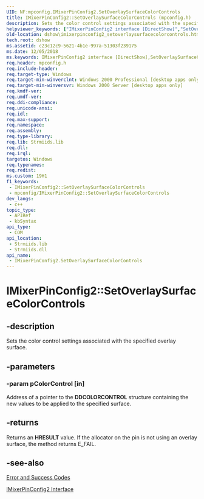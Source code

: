 ```yaml
---
UID: NF:mpconfig.IMixerPinConfig2.SetOverlaySurfaceColorControls
title: IMixerPinConfig2::SetOverlaySurfaceColorControls (mpconfig.h)
description: Sets the color control settings associated with the specified overlay surface.
helpviewer_keywords: ["IMixerPinConfig2 interface [DirectShow]","SetOverlaySurfaceColorControls method","IMixerPinConfig2.SetOverlaySurfaceColorControls","IMixerPinConfig2::SetOverlaySurfaceColorControls","IMixerPinConfig2SetOverlaySurfaceColorControls","SetOverlaySurfaceColorControls","SetOverlaySurfaceColorControls method [DirectShow]","SetOverlaySurfaceColorControls method [DirectShow]","IMixerPinConfig2 interface","dshow.imixerpinconfig2_setoverlaysurfacecolorcontrols","mpconfig/IMixerPinConfig2::SetOverlaySurfaceColorControls"]
old-location: dshow\imixerpinconfig2_setoverlaysurfacecolorcontrols.htm
tech.root: dshow
ms.assetid: c23c12c9-5621-4b1e-997a-51303f239175
ms.date: 12/05/2018
ms.keywords: IMixerPinConfig2 interface [DirectShow],SetOverlaySurfaceColorControls method, IMixerPinConfig2.SetOverlaySurfaceColorControls, IMixerPinConfig2::SetOverlaySurfaceColorControls, IMixerPinConfig2SetOverlaySurfaceColorControls, SetOverlaySurfaceColorControls, SetOverlaySurfaceColorControls method [DirectShow], SetOverlaySurfaceColorControls method [DirectShow],IMixerPinConfig2 interface, dshow.imixerpinconfig2_setoverlaysurfacecolorcontrols, mpconfig/IMixerPinConfig2::SetOverlaySurfaceColorControls
req.header: mpconfig.h
req.include-header: 
req.target-type: Windows
req.target-min-winverclnt: Windows 2000 Professional [desktop apps only]
req.target-min-winversvr: Windows 2000 Server [desktop apps only]
req.kmdf-ver: 
req.umdf-ver: 
req.ddi-compliance: 
req.unicode-ansi: 
req.idl: 
req.max-support: 
req.namespace: 
req.assembly: 
req.type-library: 
req.lib: Strmiids.lib
req.dll: 
req.irql: 
targetos: Windows
req.typenames: 
req.redist: 
ms.custom: 19H1
f1_keywords:
 - IMixerPinConfig2::SetOverlaySurfaceColorControls
 - mpconfig/IMixerPinConfig2::SetOverlaySurfaceColorControls
dev_langs:
 - c++
topic_type:
 - APIRef
 - kbSyntax
api_type:
 - COM
api_location:
 - Strmiids.lib
 - Strmiids.dll
api_name:
 - IMixerPinConfig2.SetOverlaySurfaceColorControls
---
```


# IMixerPinConfig2::SetOverlaySurfaceColorControls


## -description

Sets the color control settings associated with the specified overlay surface.

## -parameters

### -param pColorControl [in]

Address of a pointer to the <b>DDCOLORCONTROL</b> structure containing the new values to be applied to the specified surface.

## -returns

Returns an <b>HRESULT</b> value. If the allocator on the pin is not using an overlay surface, the method returns E_FAIL.

## -see-also

<a href="/windows/desktop/DirectShow/error-and-success-codes">Error and Success Codes</a>



<a href="/windows/desktop/api/mpconfig/nn-mpconfig-imixerpinconfig2">IMixerPinConfig2 Interface</a>